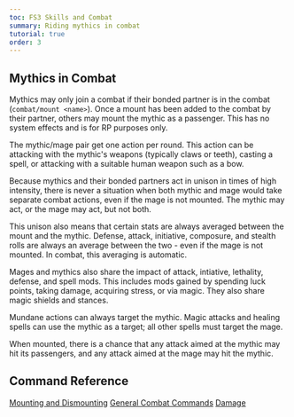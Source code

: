 ```yaml
---
toc: FS3 Skills and Combat
summary: Riding mythics in combat
tutorial: true
order: 3
---
```

## Mythics in Combat

Mythics may only join a combat if their bonded partner is in the combat (`combat/mount <name>`). Once a mount has been added to the combat by their partner, others may mount the mythic as a passenger. This has no system effects and is for RP purposes only.

The mythic/mage pair get one action per round. This action can be attacking with the mythic's weapons (typically claws or teeth), casting a spell, or attacking with a suitable human weapon such as a bow.

Because mythics and their bonded partners act in unison in times of high intensity, there is never a situation when both mythic and mage would take separate combat actions, even if the mage is not mounted. The mythic may act, or the mage may act, but not both.

This unison also means that certain stats are always averaged between the mount and the mythic. Defense, attack, initiative, composure, and stealth rolls are always an average between the two - even if the mage is not mounted. In combat, this averaging is automatic.

Mages and mythics also share the impact of attack, intiative, lethality, defense, and spell mods. This includes mods gained by spending luck points, taking damage, acquiring stress, or via magic. They also share magic shields and stances.

Mundane actions can always target the mythic. Magic attacks and healing spells can use the mythic as a target; all other spells must target the mage.

When mounted, there is a chance that any attack aimed at the mythic may hit its passengers, and any attack aimed at the mage may hit the mythic.

## Command Reference

[Mounting and Dismounting](/help/mounts)
[General Combat Commands](/help/combat)
[Damage](/help/damage)